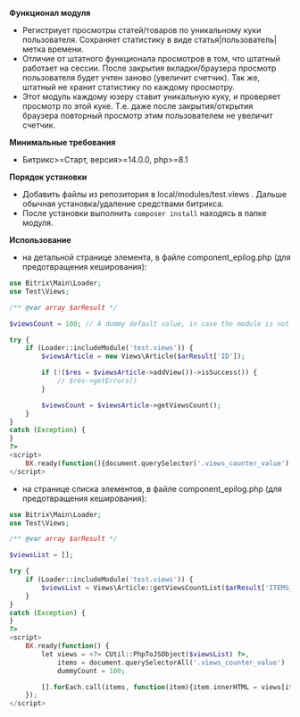 **Функционал модуля**
- Регистриует просмотры статей/товаров по уникальному куки пользователя. Сохраняет статистику в виде статья|пользователь|метка времени.
- Отличие от штатного функционала просмотров в том, что штатный работает на сессии. После закрытия вкладки/браузера просмотр пользователя
будет учтен заново (увеличит счетчик). Так же, штатный не хранит статистику по каждому просмотру.
- Этот модуль каждому юзеру ставит уникальную куку, и проверяет просмотр по этой куке. Т.е. даже после закрытия/открытия браузера повторный
просмотр этим пользователем не увеличит счетчик.

**Минимальные требования**
- Битрикс>=Старт, версия>=14.0.0, php>=8.1

**Порядок установки**
- Добавить файлы из репозитория в local/modules/test.views . Дальше обычная установка/удаление средствами битрикса.
- После установки выполнить ```composer install``` находясь в папке модуля.

**Использование**
- на детальной странице элемента, в файле component_epilog.php (для предотвращения кеширования):
```php
use Bitrix\Main\Loader;
use Test\Views;

/** @var array $arResult */

$viewsCount = 100; // A dummy default value, in case the module is not installed or an error occurs

try {
    if (Loader::includeModule('test.views')) {
        $viewsArticle = new Views\Article($arResult['ID']);

        if (!($res = $viewsArticle->addView())->isSuccess()) {
            // $res->getErrors()
        }

        $viewsCount = $viewsArticle->getViewsCount();
    }
}
catch (Exception) {
}
?>
<script>
    BX.ready(function(){document.querySelector('.views_counter_value').innerHTML='<?= $viewsCount ?>'});
</script>
```
- на странице списка элементов, в файле component_epilog.php (для предотвращения кеширования):
```php
use Bitrix\Main\Loader;
use Test\Views;

/** @var array $arResult */

$viewsList = [];

try {
    if (Loader::includeModule('test.views')) {
        $viewsList = Views\Article::getViewsCountList($arResult['ITEMS_IDS_LIST'] ?? []);
    }
}
catch (Exception) {
}
?>
<script>
    BX.ready(function() {
        let views = <?= CUtil::PhpToJSObject($viewsList) ?>,
            items = document.querySelectorAll('.views_counter_value') || [],
            dummyCount = 100;

        [].forEach.call(items, function(item){item.innerHTML = views[item.dataset.id] || dummyCount});
    });
</script>

```
